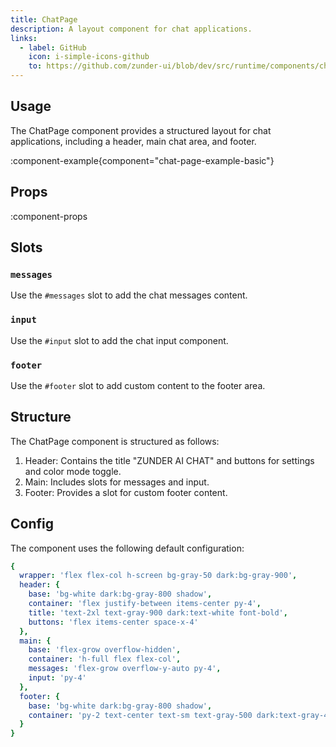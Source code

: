 ```yaml
---
title: ChatPage
description: A layout component for chat applications.
links:
  - label: GitHub
    icon: i-simple-icons-github
    to: https://github.com/zunder-ui/blob/dev/src/runtime/components/chat/ChatPage.vue
---
```


## Usage

The ChatPage component provides a structured layout for chat applications, including a header, main chat area, and footer.

:component-example{component="chat-page-example-basic"}

## Props

:component-props

## Slots

### `messages`

Use the `#messages` slot to add the chat messages content.

### `input`

Use the `#input` slot to add the chat input component.

### `footer`

Use the `#footer` slot to add custom content to the footer area.

## Structure

The ChatPage component is structured as follows:

1. Header: Contains the title "ZUNDER AI CHAT" and buttons for settings and color mode toggle.
2. Main: Includes slots for messages and input.
3. Footer: Provides a slot for custom footer content.

## Config

The component uses the following default configuration:

```yml
{
  wrapper: 'flex flex-col h-screen bg-gray-50 dark:bg-gray-900',
  header: {
    base: 'bg-white dark:bg-gray-800 shadow',
    container: 'flex justify-between items-center py-4',
    title: 'text-2xl text-gray-900 dark:text-white font-bold',
    buttons: 'flex items-center space-x-4'
  },
  main: {
    base: 'flex-grow overflow-hidden',
    container: 'h-full flex flex-col',
    messages: 'flex-grow overflow-y-auto py-4',
    input: 'py-4'
  },
  footer: {
    base: 'bg-white dark:bg-gray-800 shadow',
    container: 'py-2 text-center text-sm text-gray-500 dark:text-gray-400'
  }
}
```